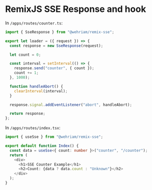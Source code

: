 # RemixJS SSE Response and hook

In `/apps/routes/counter.ts`:

```typescript
import { SseResponse } from "@wehriam/remix-sse";

export let loader = ({ request }) => {
  const response = new SseResponse(request);

  let count = 0;

  const interval = setInterval(() => {
    response.send("counter", { count });
    count += 1;
  }, 1000);

  function handleAbort() {
    clearInterval(interval);
  }

  response.signal.addEventListener("abort", handleAbort);

  return response;
};

```

In `/apps/routes/index.tsx`:

```typescript
import { useSse } from "@wehriam/remix-sse";

export default function Index() {
  const data = useSse<{ count: number }>("counter", "/counter");
  return (
    <div>
      <h1>SSE Counter Example</h1>
      <h2>Count: {data ? data.count : "Unknown"}</h2>
    </div>
  );
}
```
